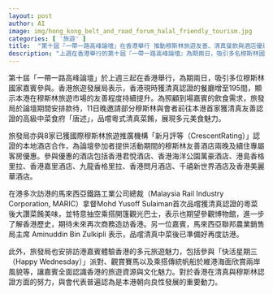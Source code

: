 ```yaml
---
layout: post
author: AI
image: img/hong_kong_belt_and_road_forum_halal_friendly_tourism.jpg
categories: [ '旅遊' ]
title:  "第十屆『一帶一路高峰論壇』在香港舉行 推動穆斯林旅遊友善、清真餐飲與酒店優惠"
description: "上週在香港舉行的第十屆『一帶一路高峰論壇』為期兩日，吸引多名穆斯林國家嘉賓；香港旅遊發展局宣布本港清真認證餐廳增至195間，並於論壇期間安排款待及多元美食體驗，參訪者品嚐清真粵菜。旅發局亦與8家獲新月評等認證的本地酒店合作，提供活動期間的穆斯林友善酒店兩晚及續住優惠，參與酒店包括君悅、海洋公園萬豪、港島香格里拉、嘉里、九龍香格里拉、問月、千禧新世界及美麗華等。嘉賓如 MARIC 總裁 Mohd Yusoff Sulaiman 表示品嚐後讚嘆，並乘搭開篷觀光巴士、參觀博物館以了解香港歷史； Aminuddin Bin Zulkipli 表示願再訪港。為讓嘉賓全面體驗香港旅遊資源，亦安排參與「快活星期三」派對、賽馬及乘坐傳統帆船遊維港等活動，普遍認為香港在清真與穆斯林認證方面的努力是推動本港可持續發展的重要動力。"
---
```

第十屆「一帶一路高峰論壇」於上週三起在香港舉行，為期兩日，吸引多位穆斯林國家嘉賓參與。香港旅遊發展局表示，香港現時獲清真認證的餐廳增至195間，顯示本港在穆斯林旅遊市場的友善程度持續提升。為照顧到場嘉賓的飲食需求，旅發局於論壇期間安排款待，11日晚邀請部分穆斯林與會者前往本港首家獲清真友善認證的高級中菜食府「唐述」，品嚐粵式清真菜餚，展現多元美食魅力。

旅發局亦與8家已獲國際穆斯林旅遊推廣機構「新月評等（CrescentRating）」認證的本地酒店合作，為論壇參加者提供活動期間的穆斯林友善酒店兩晚及續住專屬客房優惠。參與優惠的酒店包括香港君悅酒店、香港海洋公園萬豪酒店、港島香格里拉、香港嘉里酒店、九龍香格里拉、香港問月酒店、千禧新世界酒店及香港美麗華酒店。

在港多次訪港的馬來西亞鐵路工業公司總裁（Malaysia Rail Industry Corporation, MARIC）拿督Mohd Yusoff Sulaiman首次品嚐獲清真認證的粵菜後大讚菜餚美味，並特意抽空乘搭開篷觀光巴士，表示也期望參觀博物館，進一步了解香港歷史，期待未來再次商務造訪香港。另一位嘉賓，馬來西亞聯邦農業銷售局主席 Aminuddin Bin Zulkipli 表示，品嚐清真中菜後已準備好再度訪港。

此外，旅發局也安排訪港嘉賓體驗香港的多元旅遊魅力，包括參與「快活星期三（Happy Wednesday）」派對、觀賞賽馬以及乘搭傳統帆船於維港海面欣賞兩岸風貌等，讓嘉賓全面認識香港的旅遊資源與文化魅力。對於香港在清真與穆斯林認證方面的努力，與會代表普遍認為是本港朝向良性發展的重要動力。